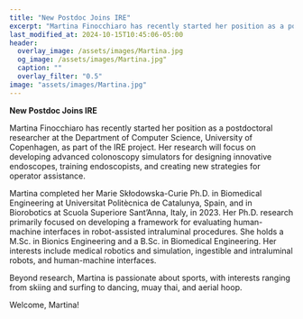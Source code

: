 ```yaml
---
title: "New Postdoc Joins IRE"
excerpt: "Martina Finocchiaro has recently started her position as a postdoctoral researcher at the Department of Computer Science, University of Copenhagen, as part of the IRE project."
last_modified_at: 2024-10-15T10:45:06-05:00
header:
  overlay_image: /assets/images/Martina.jpg
  og_image: /assets/images/Martina.jpg"
  caption: ""
  overlay_filter: "0.5"
image: "assets/images/Martina.jpg"
---
```


**New Postdoc Joins IRE**

Martina Finocchiaro has recently started her position as a postdoctoral researcher at the Department of Computer Science, University of Copenhagen, as part of the IRE project. Her research will focus on developing advanced colonoscopy simulators for designing innovative endoscopes, training endoscopists, and creating new strategies for operator assistance.

Martina completed her Marie Skłodowska-Curie Ph.D. in Biomedical Engineering at Universitat Politècnica de Catalunya, Spain, and in Biorobotics at Scuola Superiore Sant’Anna, Italy, in 2023. Her Ph.D. research primarily focused on developing a framework for evaluating human-machine interfaces in robot-assisted intraluminal procedures. She holds a M.Sc. in Bionics Engineering and a B.Sc. in Biomedical Engineering. Her interests include medical robotics and simulation, ingestible and intraluminal robots, and human-machine interfaces.

Beyond research, Martina is passionate about sports, with interests ranging from skiing and surfing to dancing, muay thai, and aerial hoop. 

Welcome, Martina!


